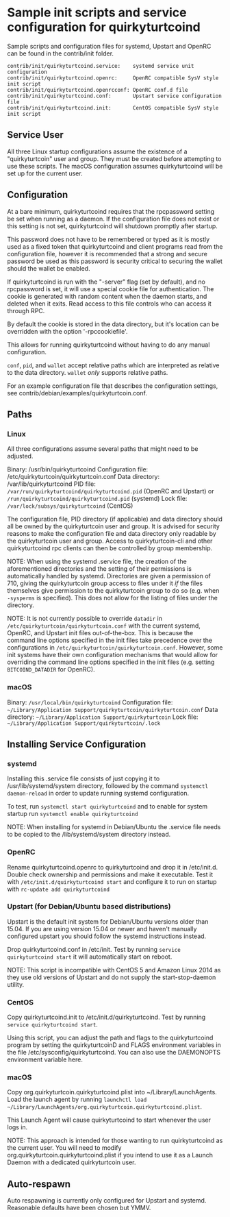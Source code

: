 Sample init scripts and service configuration for quirkyturtcoind
==========================================================

Sample scripts and configuration files for systemd, Upstart and OpenRC
can be found in the contrib/init folder.

    contrib/init/quirkyturtcoind.service:    systemd service unit configuration
    contrib/init/quirkyturtcoind.openrc:     OpenRC compatible SysV style init script
    contrib/init/quirkyturtcoind.openrcconf: OpenRC conf.d file
    contrib/init/quirkyturtcoind.conf:       Upstart service configuration file
    contrib/init/quirkyturtcoind.init:       CentOS compatible SysV style init script

Service User
---------------------------------

All three Linux startup configurations assume the existence of a "quirkyturtcoin" user
and group.  They must be created before attempting to use these scripts.
The macOS configuration assumes quirkyturtcoind will be set up for the current user.

Configuration
---------------------------------

At a bare minimum, quirkyturtcoind requires that the rpcpassword setting be set
when running as a daemon.  If the configuration file does not exist or this
setting is not set, quirkyturtcoind will shutdown promptly after startup.

This password does not have to be remembered or typed as it is mostly used
as a fixed token that quirkyturtcoind and client programs read from the configuration
file, however it is recommended that a strong and secure password be used
as this password is security critical to securing the wallet should the
wallet be enabled.

If quirkyturtcoind is run with the "-server" flag (set by default), and no rpcpassword is set,
it will use a special cookie file for authentication. The cookie is generated with random
content when the daemon starts, and deleted when it exits. Read access to this file
controls who can access it through RPC.

By default the cookie is stored in the data directory, but it's location can be overridden
with the option '-rpccookiefile'.

This allows for running quirkyturtcoind without having to do any manual configuration.

`conf`, `pid`, and `wallet` accept relative paths which are interpreted as
relative to the data directory. `wallet` *only* supports relative paths.

For an example configuration file that describes the configuration settings,
see contrib/debian/examples/quirkyturtcoin.conf.

Paths
---------------------------------

### Linux

All three configurations assume several paths that might need to be adjusted.

Binary:              /usr/bin/quirkyturtcoind
Configuration file:  /etc/quirkyturtcoin/quirkyturtcoin.conf
Data directory:      /var/lib/quirkyturtcoind
PID file:            `/var/run/quirkyturtcoind/quirkyturtcoind.pid` (OpenRC and Upstart) or `/run/quirkyturtcoind/quirkyturtcoind.pid` (systemd)
Lock file:           `/var/lock/subsys/quirkyturtcoind` (CentOS)

The configuration file, PID directory (if applicable) and data directory
should all be owned by the quirkyturtcoin user and group.  It is advised for security
reasons to make the configuration file and data directory only readable by the
quirkyturtcoin user and group.  Access to quirkyturtcoin-cli and other quirkyturtcoind rpc clients
can then be controlled by group membership.

NOTE: When using the systemd .service file, the creation of the aforementioned
directories and the setting of their permissions is automatically handled by
systemd. Directories are given a permission of 710, giving the quirkyturtcoin group
access to files under it _if_ the files themselves give permission to the
quirkyturtcoin group to do so (e.g. when `-sysperms` is specified). This does not allow
for the listing of files under the directory.

NOTE: It is not currently possible to override `datadir` in
`/etc/quirkyturtcoin/quirkyturtcoin.conf` with the current systemd, OpenRC, and Upstart init
files out-of-the-box. This is because the command line options specified in the
init files take precedence over the configurations in
`/etc/quirkyturtcoin/quirkyturtcoin.conf`. However, some init systems have their own
configuration mechanisms that would allow for overriding the command line
options specified in the init files (e.g. setting `BITCOIND_DATADIR` for
OpenRC).

### macOS

Binary:              `/usr/local/bin/quirkyturtcoind`
Configuration file:  `~/Library/Application Support/quirkyturtcoin/quirkyturtcoin.conf`
Data directory:      `~/Library/Application Support/quirkyturtcoin`
Lock file:           `~/Library/Application Support/quirkyturtcoin/.lock`

Installing Service Configuration
-----------------------------------

### systemd

Installing this .service file consists of just copying it to
/usr/lib/systemd/system directory, followed by the command
`systemctl daemon-reload` in order to update running systemd configuration.

To test, run `systemctl start quirkyturtcoind` and to enable for system startup run
`systemctl enable quirkyturtcoind`

NOTE: When installing for systemd in Debian/Ubuntu the .service file needs to be copied to the /lib/systemd/system directory instead.

### OpenRC

Rename quirkyturtcoind.openrc to quirkyturtcoind and drop it in /etc/init.d.  Double
check ownership and permissions and make it executable.  Test it with
`/etc/init.d/quirkyturtcoind start` and configure it to run on startup with
`rc-update add quirkyturtcoind`

### Upstart (for Debian/Ubuntu based distributions)

Upstart is the default init system for Debian/Ubuntu versions older than 15.04. If you are using version 15.04 or newer and haven't manually configured upstart you should follow the systemd instructions instead.

Drop quirkyturtcoind.conf in /etc/init.  Test by running `service quirkyturtcoind start`
it will automatically start on reboot.

NOTE: This script is incompatible with CentOS 5 and Amazon Linux 2014 as they
use old versions of Upstart and do not supply the start-stop-daemon utility.

### CentOS

Copy quirkyturtcoind.init to /etc/init.d/quirkyturtcoind. Test by running `service quirkyturtcoind start`.

Using this script, you can adjust the path and flags to the quirkyturtcoind program by
setting the quirkyturtcoinD and FLAGS environment variables in the file
/etc/sysconfig/quirkyturtcoind. You can also use the DAEMONOPTS environment variable here.

### macOS

Copy org.quirkyturtcoin.quirkyturtcoind.plist into ~/Library/LaunchAgents. Load the launch agent by
running `launchctl load ~/Library/LaunchAgents/org.quirkyturtcoin.quirkyturtcoind.plist`.

This Launch Agent will cause quirkyturtcoind to start whenever the user logs in.

NOTE: This approach is intended for those wanting to run quirkyturtcoind as the current user.
You will need to modify org.quirkyturtcoin.quirkyturtcoind.plist if you intend to use it as a
Launch Daemon with a dedicated quirkyturtcoin user.

Auto-respawn
-----------------------------------

Auto respawning is currently only configured for Upstart and systemd.
Reasonable defaults have been chosen but YMMV.
